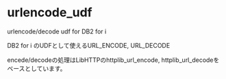 # urlencode_udf
urlencode/decode udf for DB2 for i

DB2 for i のUDFとして使えるURL_ENCODE, URL_DECODE

encede/decodeの処理はLibHTTPのhttplib_url_encode, httplib_url_decodeをベースとしています。



